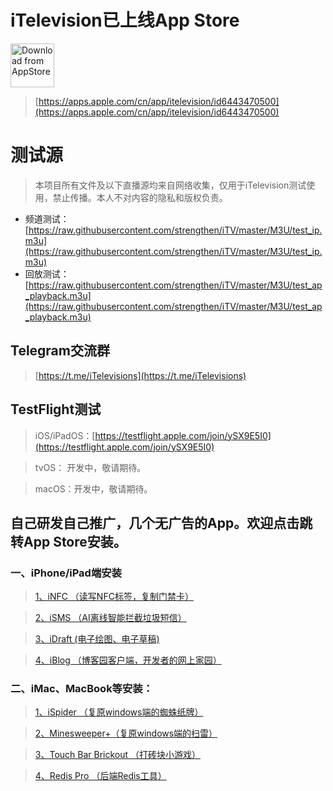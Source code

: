 # iTelevision已上线App Store
<a href='https://apps.apple.com/cn/app/itelevision/id6443470500'><img height='70' alt='Download from AppStore' src='https://img.whalenas.com:283/image/202207141215375.png' /></a>
> [https://apps.apple.com/cn/app/itelevision/id6443470500](https://apps.apple.com/cn/app/itelevision/id6443470500)
# 测试源
> 本项目所有文件及以下直播源均来自网络收集，仅用于iTelevision测试使用，禁止传播。本人不对内容的隐私和版权负责。
- 频道测试：[https://raw.githubusercontent.com/strengthen/iTV/master/M3U/test_ip.m3u](https://raw.githubusercontent.com/strengthen/iTV/master/M3U/test_ip.m3u)
- 回放测试：[https://raw.githubusercontent.com/strengthen/iTV/master/M3U/test_ap_playback.m3u](https://raw.githubusercontent.com/strengthen/iTV/master/M3U/test_ap_playback.m3u)

## Telegram交流群
> [https://t.me/iTelevisions](https://t.me/iTelevisions)
## TestFlight测试
> iOS/iPadOS：[https://testflight.apple.com/join/ySX9E5I0](https://testflight.apple.com/join/ySX9E5I0)

> tvOS： 开发中，敬请期待。

> macOS：开发中，敬请期待。
## 自己研发自己推广，几个无广告的App。欢迎点击跳转App Store安装。
### 一、iPhone/iPad端安装
>[1、iNFC （读写NFC标签，复制门禁卡）](https://apps.apple.com/cn/app/infc/id1562054959)

>[2、iSMS （AI离线智能拦截垃圾短信）](https://apps.apple.com/cn/app/isms/id1610118657)

>[3、iDraft (电子绘图、电子草稿)](https://apps.apple.com/cn/app/idraft/id1555981466)

>[4、iBlog （博客园客户端，开发者的网上家园）](https://apps.apple.com/cn/app/iblog/id1571216825)
### 二、iMac、MacBook等安装：
>[1、iSpider （复原windows端的蜘蛛纸牌）](https://apps.apple.com/cn/app/spider-card/id1579985010?mt=12)

>[2、Minesweeper+（复原windows端的扫雷）](https://apps.apple.com/cn/app/minesweeper/id1576828278?mt=12)

>[3、Touch Bar Brickout （打砖块小游戏）](https://apps.apple.com/cn/app/touch-bar-brickout/id1582094533?mt=12)

>[4、Redis Pro （后端Redis工具）](https://apps.apple.com/cn/app/redis-pro/id1576996455?mt=12b)
